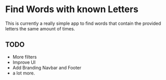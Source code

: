 # Find Words with known Letters
This is currently a really simple app to find words that contain the provided letters the same amount of times.

## TODO
- More filters
- Improve UI
- Add Branding Navbar and Footer
- a lot more.